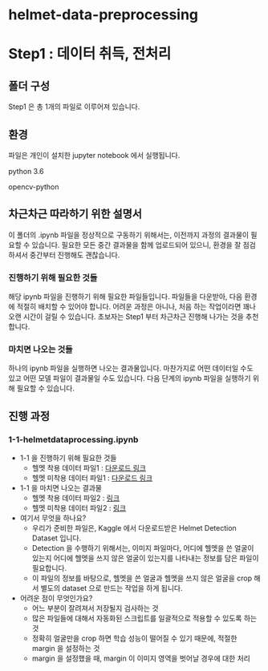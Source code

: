 # helmet-data-preprocessing

# Step1 : 데이터 취득, 전처리

## 폴더 구성

Step1 은 총 1개의 파일로 이루어져 있습니다.

## 환경

파일은 개인이 설치한 jupyter notebook 에서 실행됩니다.

python 3.6

opencv-python

## 차근차근 따라하기 위한 설명서

이 폴더의 .ipynb 파일을 정상적으로 구동하기 위해서는, 이전까지 과정의 결과물이 필요할 수 있습니다. 필요한 모든 중간 결과물을 함께 업로드되어 있으니, 환경을 잘 점검하셔서 중간부터 진행해도 괜찮습니다.

### 진행하기 위해 필요한 것들

해당 ipynb 파일을 진행하기 위해 필요한 파일들입니다. 파일들을 다운받아, 다음 환경에 적절히 배치할 수 있어야 합니다. 어려운 과정은 아니나, 처음 하는 작업이라면 꽤나 오랜 시간이 걸릴 수 있습니다. 초보자는 Step1 부터 차근차근 진행해 나가는 것을 추천합니다.

### 마치면 나오는 것들

하나의 ipynb 파일을 실행하면 나오는 결과물입니다. 마찬가지로 어떤 데이터일 수도 있고 어떤 모델 파일이 결과물일 수도 있습니다. 다음 단계의 ipynb 파일을 실행하기 위해 필요할 수 있습니다.

## 진행 과정

### 1-1-helmetdataprocessing.ipynb

- 1-1 을 진행하기 위해 필요한 것들
    - 헬멧 착용 데이터 파일1 : [다운로드 링크]()
    - 헬멧 미착용 데이터 파일1 : [다운로드 링크]([https://drive.google.com/file/d/1p7svGkjQfg-p0cIjdMa59KyiYEv7jZVC/view?usp=sharing](https://drive.google.com/file/d/1p7svGkjQfg-p0cIjdMa59KyiYEv7jZVC/view?usp=sharing))
- 1-1 을 마치면 나오는 결과물
    - 헬멧 착용 데이터 파일2 : [링크]([https://drive.google.com/file/d/1PeyTi_bW23ZSYvybofnON-qOmi5aG0Bi/view?usp=sharing](https://drive.google.com/file/d/1PeyTi_bW23ZSYvybofnON-qOmi5aG0Bi/view?usp=sharing))
    - 헬멧 미착용 데이터 파일2 : [링크]([https://drive.google.com/file/d/1p7svGkjQfg-p0cIjdMa59KyiYEv7jZVC/view?usp=sharing](https://drive.google.com/file/d/1p7svGkjQfg-p0cIjdMa59KyiYEv7jZVC/view?usp=sharing))
- 여기서 무엇을 하나요?
    - 우리가 준비한 파일은, Kaggle 에서 다운로드받은 Helmet Detection Dataset 입니다.
    - Detection 을 수행하기 위해서는, 이미지 파일마다, 어디에 헬멧을 쓴 얼굴이 있는지 어디에 헬멧을 쓰지 않은 얼굴이 있는지를 나타내는 정보를 담은 파일이 필요합니다.
    - 이 파일의 정보를 바탕으로, 헬멧을 쓴 얼굴과 헬멧을 쓰지 않은 얼굴을 crop 해서 별도의 dataset 으로 만드는 작업을 하게 됩니다.
- 어려운 점이 무엇인가요?
    - 어느 부분이 잘려져서 저장될지 검사하는 것
    - 많은 파일들에 대해서 자동화된 스크립트를 일괄적으로 적용할 수 있도록 하는 것
    - 정확히 얼굴만을 crop 하면 학습 성능이 떨어질 수 있기 때문에, 적절한 margin 을 설정하는 것
    - margin 을 설정했을 때, margin 이 이미지 영역을 벗어날 경우에 대한 처리
